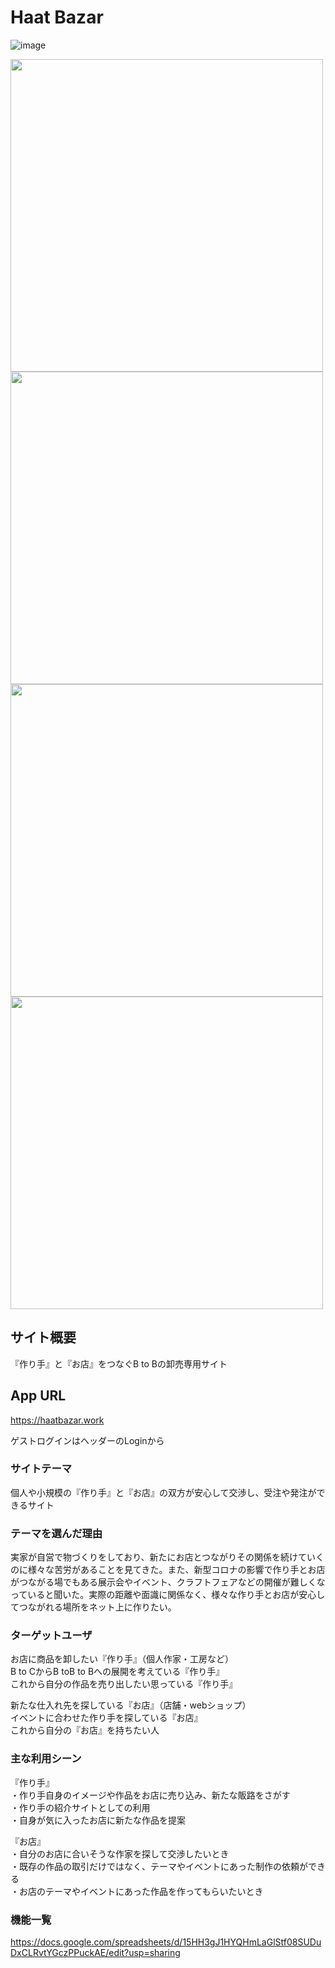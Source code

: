 # Haat Bazar
![image](https://user-images.githubusercontent.com/61741711/86092838-0909b980-bae9-11ea-977e-10ffcc9386ac.png)

<img width="500px" src="https://user-images.githubusercontent.com/61741711/110504605-ae793080-8140-11eb-8eaa-3a01b822ba3d.png"><img width="500px" src="https://user-images.githubusercontent.com/61741711/110504605-ae793080-8140-11eb-8eaa-3a01b822ba3d.png">
<img width="500px" src="https://user-images.githubusercontent.com/61741711/110500796-eaaa9200-813c-11eb-8c0a-43e6214e342a.png"><img width="500px" src="https://user-images.githubusercontent.com/61741711/110504680-bfc23d00-8140-11eb-83df-3cca18552ac4.png">

## サイト概要
『作り手』と『お店』をつなぐB to Bの卸売専用サイト
## App URL
https://haatbazar.work

ゲストログインはヘッダーのLoginから

### サイトテーマ
個人や小規模の『作り手』と『お店』の双方が安心して交渉し、受注や発注ができるサイト

### テーマを選んだ理由
実家が自営で物づくりをしており、新たにお店とつながりその関係を続けていくのに様々な苦労があることを見てきた。また、新型コロナの影響で作り手とお店がつながる場でもある展示会やイベント、クラフトフェアなどの開催が難しくなっていると聞いた。実際の距離や面識に関係なく、様々な作り手とお店が安心してつながれる場所をネット上に作りたい。
### ターゲットユーザ
お店に商品を卸したい『作り手』（個人作家・工房など）  
B to CからB toB to Bへの展開を考えている『作り手』  
これから自分の作品を売り出したい思っている『作り手』  

新たな仕入れ先を探している『お店』（店舗・webショップ）  
イベントに合わせた作り手を探している『お店』  
これから自分の『お店』を持ちたい人  

### 主な利用シーン
『作り手』  
・作り手自身のイメージや作品をお店に売り込み、新たな販路をさがす  
・作り手の紹介サイトとしての利用  
・自身が気に入ったお店に新たな作品を提案  

『お店』  
・自分のお店に合いそうな作家を探して交渉したいとき  
・既存の作品の取引だけではなく、テーマやイベントにあった制作の依頼ができる  
・お店のテーマやイベントにあった作品を作ってもらいたいとき  

### 機能一覧
https://docs.google.com/spreadsheets/d/15HH3gJ1HYQHmLaGlStf08SUDuDxCLRvtYGczPPuckAE/edit?usp=sharing
